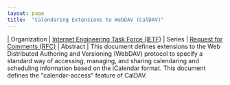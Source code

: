 ```yaml
---
layout: page
title:  "Calendaring Extensions to WebDAV (CalDAV)"
---
```


| Organization | [Internet Engineering Task Force (IETF)](..)
| Series | [Request for Comments (RFC)](..)
| Abstract | This document defines extensions to the Web Distributed Authoring and Versioning (WebDAV) protocol to specify a standard way of accessing, managing, and sharing calendaring and scheduling information based on the iCalendar format. This document defines the "calendar-access" feature of CalDAV.